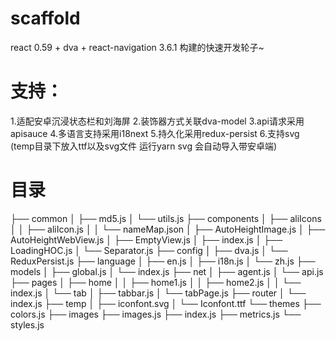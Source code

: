 # scaffold
react 0.59 + dva + react-navigation 3.6.1 构建的快速开发轮子~

# 支持：
  1.适配安卓沉浸状态栏和刘海屏
  2.装饰器方式关联dva-model
  3.api请求采用apisauce
  4.多语言支持采用i18next
  5.持久化采用redux-persist
  6.支持svg (temp目录下放入ttf以及svg文件 运行yarn svg 会自动导入带安卓端)

# 目录
    
├── common
│   ├── md5.js
│   └── utils.js
├── components
│   ├── aliIcons
│   │   ├── aliIcon.js
│   │   └── nameMap.json
│   ├── AutoHeightImage.js
│   ├── AutoHeightWebView.js
│   ├── EmptyView.js
│   ├── index.js
│   ├── LoadingHOC.js
│   └── Separator.js
├── config
│   ├── dva.js
│   └── ReduxPersist.js
├── language
│   ├── en.js
│   ├── i18n.js
│   └── zh.js
├── models
│   ├── global.js
│   └── index.js
├── net
│   ├── agent.js
│   └── api.js
├── pages
│   ├── home
│   │   ├── home1.js
│   │   ├── home2.js
│   │   └── index.js
│   └── tab
│       ├── tabbar.js
│       └── tabPage.js
├── router
│   └── index.js
├── temp
│   ├── iconfont.svg
│   └── Iconfont.ttf
└── themes
    ├── colors.js
    ├── images
    ├── images.js
    ├── index.js
    ├── metrics.js
    └── styles.js
